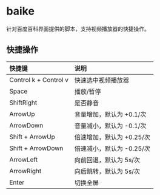 # baike

针对百度百科界面提供的脚本，支持视频播放器的快捷操作。

## 快捷操作

| 快捷键                | 说明                      |
| :-------------------- | :------------------------ |
| Control k + Control v | 快速选中视频播放器        |
| Space                 | 播放/暂停                 |
| ShiftRight            | 是否静音                  |
| ArrowUp               | 音量增加，默认为 +0.1/次  |
| ArrowDown             | 音量减小，默认为 -0.1/次  |
| Shift + ArrowUp       | 倍速增加，默认为 +0.25/次 |
| Shift + ArrowDown     | 倍速减小，默认为 -0.25/次 |
| ArrowLeft             | 向前回退，默认为 5s/次    |
| ArrowRight            | 向后跳转，默认为 5s/次    |
| Enter                 | 切换全屏                  |
